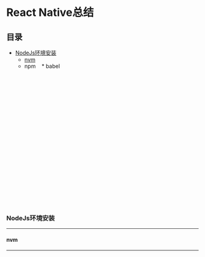 React Native总结
==

## 目录<br/>
* [NodeJs环境安装](#NodeJs环境安装)
    * [nvm](#nvm)
    * npm
    * babel
   
<br/>
<br/>
<br/>
<br/>
<br/>
<br/>
<br/>
<br/>
<br/>
<br/>
<br/>
<br/>
<br/>
<br/>
<br/>
<br/>
<br/>
<br/>
<br/><br/>

### NodeJs环境安装
----------------------------------------------------


#### nvm
----------------------------------------------------
